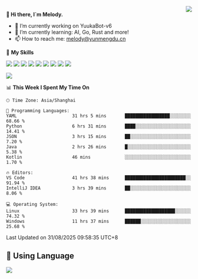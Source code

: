 <a href="#">
  <img align="right" src="https://github-readme-stats.vercel.app/api?username=melodyyuuka&count_private=true&show_icons=true" />
</a>

**👋 Hi there, I`m Melody.**

- 🔭 I’m currently working on YuukaBot-v6
- 🌱 I’m currently learning: AI, Go, Rust and more!
- 📫 How to reach me: melody@yunmengdu.cn

🌟 **My Skills** 

![](https://img.shields.io/badge/-Python-3e74a2?style=flat-square&logo=Python&logoColor=fff)
![](https://img.shields.io/badge/-Java-007396?style=flat-square&logo=OpenJDK&logoColor=fff)
![](https://img.shields.io/badge/-Node.js-339933?style=flat-square&logo=Node.js&logoColor=fff)
![](https://img.shields.io/badge/-Git-f05032?style=flat-square&logo=git&logoColor=fff)
![](https://img.shields.io/badge/-PostgreSQL-4169e1?style=flat-square&logo=PostgreSQL&logoColor=fff)
![](https://img.shields.io/badge/-Rust-000000?style=flat-square&logo=rust&logoColor=fff)
![](https://img.shields.io/badge/-VSCode-007acc?style=flat-square&logo=Visual-Studio-Code&logoColor=fff)
![](https://img.shields.io/badge/-FastAPI-009688?style=flat-square&logo=FastAPI&logoColor=fff)
![](https://img.shields.io/badge/-Linux-000000?style=flat-square&logo=Linux&logoColor=fff)


![](https://wakatime.com/badge/user/fa6dc0e2-47c5-4d2d-ae45-69fec6f2122c.svg)

<!--START_SECTION:waka-->
📊 **This Week I Spent My Time On** 

```text
🕑︎ Time Zone: Asia/Shanghai

💬 Programming Languages: 
YAML                     31 hrs 5 mins       █████████████████░░░░░░░░   68.66 % 
Python                   6 hrs 31 mins       ████░░░░░░░░░░░░░░░░░░░░░   14.41 % 
JSON                     3 hrs 15 mins       ██░░░░░░░░░░░░░░░░░░░░░░░    7.20 % 
Java                     2 hrs 26 mins       █░░░░░░░░░░░░░░░░░░░░░░░░    5.38 % 
Kotlin                   46 mins             ░░░░░░░░░░░░░░░░░░░░░░░░░    1.70 % 

🔥 Editors: 
VS Code                  41 hrs 38 mins      ███████████████████████░░   91.94 % 
IntelliJ IDEA            3 hrs 39 mins       ██░░░░░░░░░░░░░░░░░░░░░░░    8.06 % 

💻 Operating System: 
Linux                    33 hrs 39 mins      ███████████████████░░░░░░   74.32 % 
Windows                  11 hrs 37 mins      ██████░░░░░░░░░░░░░░░░░░░   25.68 % 
```


 Last Updated on 31/08/2025 09:58:35 UTC+8
<!--END_SECTION:waka-->

## 🥰 **Using Language**

![](https://github-readme-stats.vercel.app/api/wakatime?username=MelodyYuyuko&layout=compact&hide_border=true)

